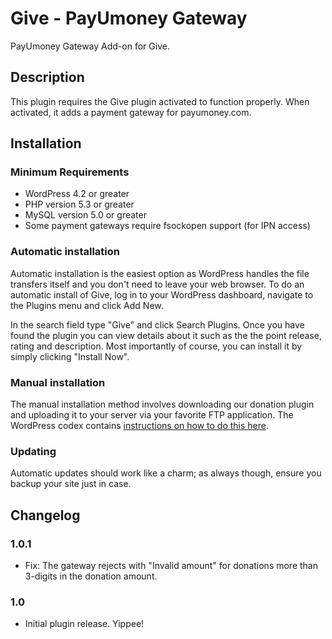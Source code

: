 # Give - PayUmoney Gateway #

PayUmoney Gateway Add-on for Give.

## Description ##

This plugin requires the Give plugin activated to function properly. When activated, it adds a payment gateway for payumoney.com.

## Installation ##

### Minimum Requirements ###

* WordPress 4.2 or greater
* PHP version 5.3 or greater
* MySQL version 5.0 or greater
* Some payment gateways require fsockopen support (for IPN access)

### Automatic installation ###

Automatic installation is the easiest option as WordPress handles the file transfers itself and you don't need to leave your web browser. To do an automatic install of Give, log in to your WordPress dashboard, navigate to the Plugins menu and click Add New.

In the search field type "Give" and click Search Plugins. Once you have found the plugin you can view details about it such as the the point release, rating and description. Most importantly of course, you can install it by simply clicking "Install Now".

### Manual installation ###

The manual installation method involves downloading our donation plugin and uploading it to your server via your favorite FTP application. The WordPress codex contains [instructions on how to do this here](http://codex.wordpress.org/Managing_Plugins#Manual_Plugin_Installation).

### Updating ###

Automatic updates should work like a charm; as always though, ensure you backup your site just in case.

## Changelog ##

### 1.0.1 ###
* Fix: The gateway rejects with "Invalid amount" for donations more than 3-digits in the donation amount.

### 1.0 ###
* Initial plugin release. Yippee!
